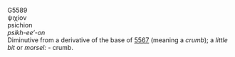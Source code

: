 G5589  
ψιχίον  
psichion  
*psikh-ee‘-on*  
Diminutive from a derivative of the base of [5567](g5567) (meaning a
*crumb*); a *little* *bit* or *morsel:* - crumb.  
